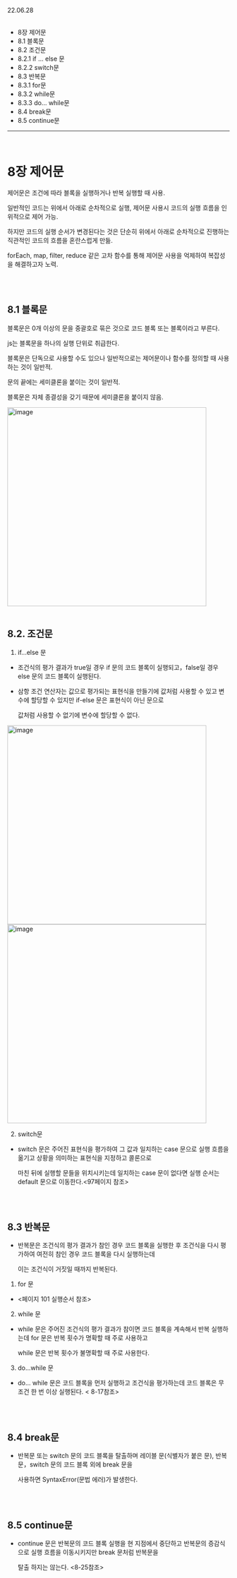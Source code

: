 22.06.28
<br/>
<br/>
- 8장 제어문
- 8.1 블록문
- 8.2 조건문
- 8.2.1 if ... else 문
- 8.2.2 switch문
- 8.3 반복문
- 8.3.1 for문
- 8.3.2 while문
- 8.3.3 do... while문
- 8.4 break문
- 8.5 continue문


<hr/>
<br/>

# 8장 제어문

제어문은 조건에 따라 블록을 실행하거나 반복 실행할 때 사용.

일반적인 코드는 위에서 아래로 순차적으로 실행, 제어문 사용시 코드의 실행 흐름을 인위적으로 제어 가능.

하지만 코드의 실행 순서가 변경된다는 것은 단순히 위에서 아래로 순차적으로 진행하는 직관적인 코드의 흐름을 혼란스럽게 만듦.

forEach, map, filter, reduce 같은 고차 함수를 통해 제어문 사용을 억제하여 복잡성을 해결하고자 노력.

<br/>
<br/>

## 8.1 블록문

블록문은 0개 이상의 문을 중괄호로 묶은 것으로 코드 블록 또는 블록이라고 부른다.

js는 블록문을 하나의 실행 단위로 취급한다.

블록문은 단독으로 사용할 수도 있으나 일반적으로는 제어문이나 함수를 정의할 때 사용하는 것이 일반적.

문의 끝에는 세미클론을 붙이는 것이 일반적. 

블록문은 자체 종결성을 갖기 때문에 세미클론을 붙이지 않음.

<img width="451" alt="image" src="https://user-images.githubusercontent.com/96029064/175307430-d8877160-4b49-4893-9f1b-ed4e8619ab0b.png">


<br/>
<br/>

## 8.2. 조건문

1) if...else 문
 - 조건식의 평가 결과가 true일 경우 if 문의 코드 블록이 실행되고，false일 경우 else 문의 코드 블록이 실행된다.

 - 삼항 조건 연산자는 값으로 평가되는 표현식을 만들기에 값처럼 사용할 수 있고 변수에 할당할 수 있지만 if-else 문은 표현식이 아닌 문으로
 
   값처럼 사용할 수 없기에 변수에 할당할 수 없다.

<img width="451" alt="image" src="https://user-images.githubusercontent.com/96029064/175308788-2f27c9f0-4dad-4d1a-99c6-a43c9e1f6e8e.png">

<img width="451" alt="image" src="https://user-images.githubusercontent.com/96029064/175308854-83ee6a7e-e8cf-4e10-8445-5ce62092aeb6.png">

2) switch문

 - switch 문은 주어진 표현식을 평가하여 그 값과 일치하는 case 문으로 실행 흐름을 옮기고 상황을 의미하는 표현식을 지정하고 콜론으로 
 
   마친 뒤에 실행할 문들을 위치시키는데 일치하는 case 문이 없다면 실행 순서는 default 문으로 이동한다.<97페이지 참조>

<br/>
<br/>

## 8.3 반복문

 - 반복문은 조건식의 평가 결과가 참인 경우 코드 블록을 실행한 후 조건식을 다시 평가하여 여전히 참인 경우 코드 블록을 다시 실행하는데

   이는 조건식이 거짓일 때까지 반복된다.

1) for 문

- <페이지 101 실행순서 참조>

2) while 문

- while 문은 주어진 조건식의 평가 결과가 참이면 코드 블록을 계속해서 반복 실행하는데 for 문은 반복 횟수가 명확할 때 주로 사용하고

  while 문은 반복 횟수가 불명확할 때 주로 사용한다.

3) do...while 문

- do... while 문은 코드 블록을 먼저 실행하고 조건식을 평가하는데 코드 블록은 무조건 한 번 이상 실행된다. < 8-17참조>

<br/>
<br/>

## 8.4 break문

- 반복문 또는 switch 문의 코드 블록을 탈출하며 레이블 문(식별자가 붙은 문), 반복문，switch 문의 코드 블록 외에 break 문을 
 
  사용하면 SyntaxError(문법 에러)가 발생한다.

<br/>
<br/>

## 8.5 continue문

- continue 문은 반복문의 코드 블록 실행을 현 지점에서 중단하고 반복문의 증감식으로 실행 흐름을 이동시키지만 break 문처럼 반복문을

  탈출 하지는 않는다. <8-25참조>
